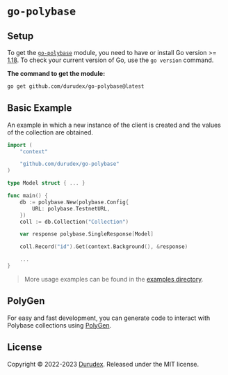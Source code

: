 # `go-polybase`

## Setup

To get the [`go-polybase`](https://github.com/durudex/go-polybase) module, you need to have or install Go version >= [1.18](https://go.dev/dl/). To check your current version of Go, use the `go version` command.

**The command to get the module:**

```bash
go get github.com/durudex/go-polybase@latest
```

## Basic Example

An example in which a new instance of the client is created and the values of the collection are obtained.

```go
import (
    "context"

    "github.com/durudex/go-polybase"
)

type Model struct { ... }

func main() {
    db := polybase.New(polybase.Config{
        URL: polybase.TestnetURL,
    })
    coll := db.Collection("Collection")

    var response polybase.SingleResponse[Model]

    coll.Record("id").Get(context.Background(), &response)

    ...
}
```

> More usage examples can be found in the [examples directory](../examples/README.md).

## PolyGen

For easy and fast development, you can generate code to interact with Polybase collections
using [PolyGen](https://github.com/durudex/polygen).

## License

Copyright © 2022-2023 [Durudex](https://github.com/durudex). Released under the MIT license.
